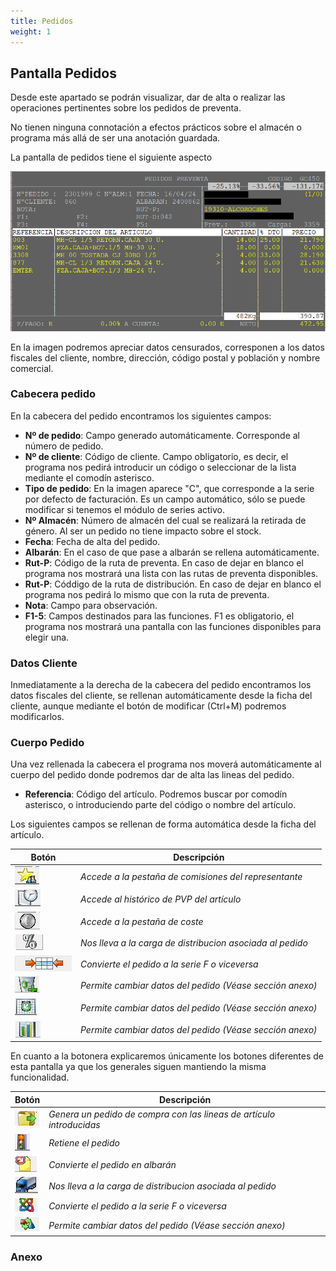 ```yaml
---
title: Pedidos
weight: 1
---
```


## Pantalla Pedidos

Desde este apartado se podrán visualizar, dar de alta o realizar las operaciones pertinentes sobre los pedidos de preventa.

No tienen ninguna connotación a efectos prácticos sobre el almacén o programa más allá de ser una anotación guardada.

La pantalla de pedidos tiene el siguiente aspecto

![Pedidos](/docs/images/Pedido.png)

En la imagen podremos apreciar datos censurados, corresponen a los datos fiscales del cliente, nombre, dirección, código postal y población y nombre comercial.


### Cabecera pedido

En la cabecera del pedido encontramos los siguientes campos:

- **Nº de pedido**: Campo generado automáticamente. Corresponde al número de pedido.
- **Nº de cliente**: Código de cliente. Campo obligatorio, es decir, el programa nos pedirá introducir un código o seleccionar de la lista mediante el comodín asterisco.
- **Tipo de pedido**: En la imagen aparece "C", que corresponde a la serie por defecto de facturación. Es un campo automático, sólo se puede modificar si tenemos el módulo de series activo.
- **Nº Almacén**: Número de almacén del cual se realizará la retirada de género. Al ser un pedido no tiene impacto sobre el stock.
- **Fecha**: Fecha de alta del pedido.
- **Albarán**: En el caso de que pase a albarán se rellena automáticamente.
- **Rut-P**: Código de la ruta de preventa. En caso de dejar en blanco el programa nos mostrará una lista con las rutas de preventa disponibles.
- **Rut-P**: Códdigo de la ruta de distribución. En caso de dejar en blanco el programa nos pedirá lo mismo que con la ruta de preventa.
- **Nota**: Campo para observación.
- **F1-5**: Campos destinados para las funciones. F1 es obligatorio, el programa nos mostrará una pantalla con las funciones disponibles para elegir una.

### Datos Cliente

Inmediatamente a la derecha de la cabecera del pedido encontramos los datos fiscales del cliente, se rellenan automáticamente desde la ficha del cliente, aunque mediante el botón de modificar (Ctrl+M) podremos modificarlos.

### Cuerpo Pedido

Una vez rellenada la cabecera el programa nos moverá automáticamente al cuerpo del pedido donde podremos dar de alta las lineas del pedido.

- **Referencia**: Código del artículo. Podremos buscar por comodín asterisco, o introduciendo parte del código o nombre del artículo.

Los siguientes campos se rellenan de forma automática desde la ficha del artículo.

|Botón|Descripción|
|-------|---------|
|![GENERAR](/docs/images/BotoneraPedido/COMISIONES.png)| *Accede a la pestaña de comisiones del representante*| 
|![GENERAR](/docs/images/BotoneraPedido/HISTORICO.png)| *Accede al histórico de PVP del artículo*|
|![GENERAR](/docs/images/BotoneraPedido/COSTE.png)| *Accede a la pestaña de coste*|
|![GENERAR](/docs/images/BotoneraPedido/TARIFAPRECIO.png)| *Nos lleva a la carga de distribucion asociada al pedido*|
|![GENERAR](/docs/images/BotoneraPedido/INSERTARLINEA.png)| *Convierte el pedido a la serie F o viceversa*|
|![GENERAR](/docs/images/BotoneraPedido/GENERARENVASES.png)| *Permite cambiar datos del pedido (Véase sección anexo)*|
|![GENERAR](/docs/images/BotoneraPedido/IMPORTAREXCEL.png)| *Permite cambiar datos del pedido (Véase sección anexo)*|
|![GENERAR](/docs/images/BotoneraPedido/PEDIDOAUTOMATICO.png)| *Permite cambiar datos del pedido (Véase sección anexo)*|




En cuanto a la botonera explicaremos únicamente los botones diferentes de esta pantalla ya que los generales siguen mantiendo la misma funcionalidad.

|Botón|Descripción|
|-------|---------|
|![GENERAR](/docs/images/BotoneraPedido/GENERARPEDIDO.png)| *Genera un pedido de compra con las lineas de artículo introducidas*| 
|![GENERAR](/docs/images/BotoneraPedido/RETENER.png)| *Retiene el pedido*|
|![GENERAR](/docs/images/BotoneraPedido/CONVERTIRALB.png)| *Convierte el pedido en albarán*|
|![GENERAR](/docs/images/BotoneraPedido/IRCARGA.png)| *Nos lleva a la carga de distribucion asociada al pedido*|
|![GENERAR](/docs/images/BotoneraPedido/CAF.png)| *Convierte el pedido a la serie F o viceversa*|
|![GENERAR](/docs/images/BotoneraPedido/CAMBIOCLIENTE.png)| *Permite cambiar datos del pedido (Véase sección anexo)*|



### Anexo

